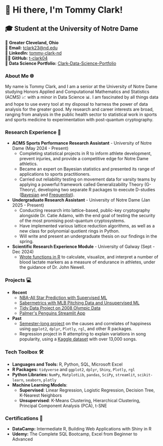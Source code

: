# 👋 Hi there, I'm Tommy Clark!

## 🎓 Student at the University of Notre Dame

📍 **Greater Cleveland, Ohio**  
📧 **Email:** [tclark23@nd.edu](mailto:tclark23@nd.edu)  
🔗 **LinkedIn:** [tommy-clark-nd](https://www.linkedin.com/in/tommy-clark-nd/)  
👨‍💻 **GitHub:** [t-clark04](https://github.com/t-clark04)  
📂 **Data Science Portfolio:** [Clark-Data-Science-Portfolio](https://github.com/t-clark04/Clark-Data-Science-Portfolio)


### About Me 🌐
My name is Tommy Clark, and I am a  senior at the University of Notre Dame studying Honors Applied and Computational Mathematics and Statistics (ACMS) 📈 with a minor in Data Science 📊. I am fascinated by all things data and hope to use every tool at my disposal to harness the power of data analysis for the greater good. My research and career interests are broad, ranging from analysis in the public health sector to statistical work in sports and sports medicine to experimentation with post-quantum cryptography. 


### Research Experience 🌟
- **ACMS Sports Performance Research Assistant** - University of Notre Dame (May 2024 - Present)
  - Completing statistical projects in R to inform athlete development, prevent injuries, and provide a competitive edge for Notre Dame athletics.
  - Became an expert on Bayesian statistics and presented its range of applications to sports practitioners.
  - Carried out reliability testing on movement data for varsity teams by applying a powerful framework called Generalizability Theory (G-Theory), developing two separate R packages to execute D-studies ([Bayesian](github.com/t-clark04/bayesian.gtheory) and [Frequentist](https://github.com/t-clark04/dtheory)).
- **Undergraduate Research Assistant** - University of Notre Dame (Jan 2025 - Present)
  - Conducting research into lattice-based, public-key cryptography alongside Dr. Catie Adamo, with the end goal of testing the security of the most promising post-quantum cryptosystems.
  - Have implemented various lattice reduction algorithms, as well as a new class for polynomial quotient rings in Python.
  - Will write and present an undergraduate thesis on our findings in the spring.
- **Scientific Research Experience Module** - University of Galway (Sept - Dec 2024)
  - [Wrote functions in R](https://github.com/t-clark04/Galway-Endurance-Research) to calculate, visualize, and interpret a number of blood lactate markers as a measure of endurance in athletes, under the guidance of Dr. John Newell.


 
### Projects 💻
- **Recent**
  - [NBA-All Star Prediction with Supervised ML](https://github.com/t-clark04/Clark-Data-Science-Portfolio/tree/main/MLStreamlitApp)
  - [Sabermetrics with MLB Pitching Data and Unsupervised ML](https://github.com/t-clark04/Clark-Data-Science-Portfolio/tree/main/MLUnsupervisedApp)
  - [Tidy Data Project on 2008 Olympic Data](https://github.com/t-clark04/Clark-Data-Science-Portfolio/tree/main/TidyData-Project)
  - [Palmer's Penguins Streamlit App](https://github.com/t-clark04/Clark-Data-Science-Portfolio/tree/main/basic-streamlit-app)
- **Past**
  - [Semester-long project](https://github.com/t-clark04/Happiness-Project) on the causes and correlates of happiness using ``ggplot2``, ``dplyr``, ``Plotly``, ``rgl``, and other R packages.
  - Regression project in R attempting to explain variations in song popularity, using a [Kaggle dataset](https://www.kaggle.com/datasets/yasserh/song-popularity-dataset) with over 13,000 songs.


### Tech Toolbox 🛠️
- **Languages and Tools:** R, Python, SQL, Microsoft Excel
- **R Packages:** ``tidyverse`` and ``ggplot2``, ``dplyr``, ``Shiny``, ``Plotly``, ``rgl``
- **Python Libraries:** ``NumPy``, ``MatplotLib``, ``pandas``, ``SciPy``, ``streamlit``, ``scikit-learn``, ``seaborn``, ``plotly``
- **Machine Learning Models**:
  - **Supervised**: Linear Regression, Logistic Regression, Decision Tree, K-Nearest Neighbors
  - **Unsupervised**: K-Means Clustering, Hierarchical Clustering, Principal Component Analysis (PCA), t-SNE
  

### Certifications 📜
- **DataCamp:** Intermediate R, Building Web Applications with Shiny in R
- **Udemy:** The Complete SQL Bootcamp, Excel from Beginner to Advanced
